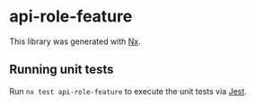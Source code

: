 # api-role-feature

This library was generated with [Nx](https://nx.dev).

## Running unit tests

Run `nx test api-role-feature` to execute the unit tests via [Jest](https://jestjs.io).
